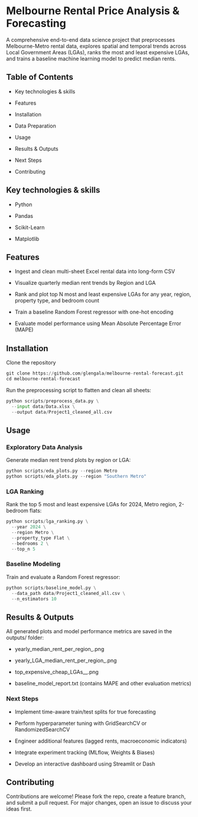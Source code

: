 # Melbourne Rental Price Analysis & Forecasting

A comprehensive end-to-end data science project that preprocesses Melbourne-Metro rental data, explores spatial and temporal trends across Local Government Areas (LGAs), ranks the most and least expensive LGAs, and trains a baseline machine learning model to predict median rents.

## Table of Contents
- Key technologies & skills

- Features

- Installation

- Data Preparation

- Usage

- Results & Outputs

- Next Steps

- Contributing

## Key technologies & skills
- Python
  
- Pandas
  
- Scikit-Learn
  
- Matplotlib


## Features

- Ingest and clean multi-sheet Excel rental data into long-form CSV

- Visualize quarterly median rent trends by Region and LGA

- Rank and plot top N most and least expensive LGAs for any year, region, property type, and bedroom count

- Train a baseline Random Forest regressor with one-hot encoding

- Evaluate model performance using Mean Absolute Percentage Error (MAPE)

## Installation
Clone the repository

```python
git clone https://github.com/glengala/melbourne-rental-forecast.git
cd melbourne-rental-forecast
```

Run the preprocessing script to flatten and clean all sheets:

```python
python scripts/preprocess_data.py \
  --input data/Data.xlsx \
  --output data/Project1_cleaned_all.csv
```
## Usage
### Exploratory Data Analysis
Generate median rent trend plots by region or LGA:

```python
python scripts/eda_plots.py --region Metro
python scripts/eda_plots.py --region "Southern Metro"
```
### LGA Ranking
Rank the top 5 most and least expensive LGAs for 2024, Metro region, 2-bedroom flats:

```python
python scripts/lga_ranking.py \
  --year 2024 \
  --region Metro \
  --property_type Flat \
  --bedrooms 2 \
  --top_n 5
```
### Baseline Modeling
Train and evaluate a Random Forest regressor:

```python
python scripts/baseline_model.py \
  --data_path data/Project1_cleaned_all.csv \
  --n_estimators 10
```
## Results & Outputs
All generated plots and model performance metrics are saved in the outputs/ folder:

- yearly_median_rent_per_region_<region>.png

- yearly_LGA_median_rent_per_region_<region>.png

- top_expensive_cheap_LGAs_<year>_<region>_<type>_<beds>.png

- baseline_model_report.txt (contains MAPE and other evaluation metrics)

### Next Steps
- Implement time-aware train/test splits for true forecasting

- Perform hyperparameter tuning with GridSearchCV or RandomizedSearchCV

- Engineer additional features (lagged rents, macroeconomic indicators)

- Integrate experiment tracking (MLflow, Weights & Biases)

- Develop an interactive dashboard using Streamlit or Dash

## Contributing
Contributions are welcome! Please fork the repo, create a feature branch, and submit a pull request. For major changes, open an issue to discuss your ideas first.
